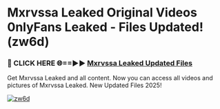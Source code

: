 # Mxrvssa Leaked Original Videos 0nlyFans Leaked - Files Updated! (zw6d)

<h3>🔴 CLICK HERE 🌐==►► <a href="https://tinyurl.com/2wckxsce" rel="nofollow">Mxrvssa Leaked Updated Files</a></h3>

Get Mxrvssa Leaked and all content. Now you can access all videos and pictures of Mxrvssa Leaked. New Updated Files 2025!

[![zw6d](https://i.imgur.com/AFduVYN.gif)](https://tinyurl.com/2wckxsce)
